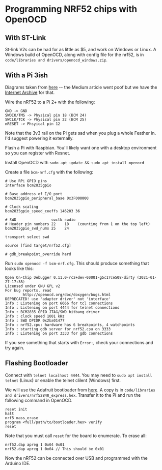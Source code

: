 # Programming NRF52 chips with OpenOCD

## With ST-Link

St-link V2s can be had for as little as $5, and work on Windows or Linux. A Windows build of OpenOCD, along with config file for the nrf52, is in `code/libraries and drivers/openocd_windows.zip`.

## With a Pi 3ish

Diagrams taken from [here](https://iosoft.blog/2019/01/28/raspberry-pi-openocd/) -- the Medium article went poof but we have the [Internet Archive](https://web.archive.org/web/20191204234928/https://medium.com/@ly.lee/coding-nrf52-with-rust-and-apache-mynewt-on-visual-studio-code-9521bcba6004) for that.

Wire the nRF52 to a Pi 2+ with the following:

```
GND -> GND
SWDIO/TMS -> Physical pin 18 (BCM 24)
SWCLK/TCK -> Physical pin 22 (BCM 25)
nRESET -> Phsyical pin 12
```

Note that the 3v3 rail on the Pi gets sad when you plug a whole Feather in. I'd suggest powering it externally.

Flash a Pi with Raspbian. You'll likely want one with a desktop environment so you can register with Resnet.

Install OpenOCD with `sudo apt update && sudo apt install openocd`

Create a file `bcm-nrf.cfg` with the following:

```
# Use RPi GPIO pins
interface bcm2835gpio

# Base address of I/O port
bcm2835gpio_peripheral_base 0x3F000000

# Clock scaling
bcm2835gpio_speed_coeffs 146203 36

# SWD                swclk swdio
# Header pin numbers 22    18    (counting from 1 on the top left)
bcm2835gpio_swd_nums 25    24

transport select swd

source [find target/nrf52.cfg]

# gdb_breakpoint_override hard
```

Run `sudo openocd -f bcm-nrf.cfg`. This should produce something that looks like this:

```
Open On-Chip Debugger 0.11.0-rc2+dev-00001-g5c17ce508-dirty (2021-01-27-17:38)
Licensed under GNU GPL v2
For bug reports, read
        http://openocd.org/doc/doxygen/bugs.html
DEPRECATED! use 'adapter driver' not 'interface'
Info : Listening on port 6666 for tcl connections
Info : Listening on port 4444 for telnet connections
Info : BCM2835 GPIO JTAG/SWD bitbang driver
Info : clock speed 1001 kHz
Info : SWD DPIDR 0x2ba01477
Info : nrf52.cpu: hardware has 6 breakpoints, 4 watchpoints
Info : starting gdb server for nrf52.cpu on 3333
Info : Listening on port 3333 for gdb connections
```

If you see something that starts with `Error:`, check your connections and try again.

## Flashing Bootloader

Connect with `telnet localhost 4444`. You may need to `sudo apt install telnet` (Linux) or enable the telnet clilent (Windows) first.

We will use the Adafruit bootloader from [here](https://github.com/adafruit/Adafruit_nRF52_Arduino/tree/master/bootloader). A copy is in `code/libraries and drivers/nrf52840_express.hex`. Transfer it to the Pi and run the following command in OpenOCD.

```
reset init
halt
nrf5 mass_erase
program <full/path/to/bootloader.hex> verify
reset
```

Note that you must call `reset` for the board to enumerate. To erase all:

```
nrf52.dap apreg 1 0x04 0x01
nrf52.dap apreg 1 0x04 // This should be 0x01
```

Now the nRF52 can be connected over USB and programmed with the Arduino IDE.

<!-- pi@raspberrypi3:~ $ sudo openocd -f interface/raspberrypi2-native.cfg -c "transport select swd" -f target/nrf52.cfg -d2 -c init -c "reset init" -c halt -c "nrf5 mass_erase" -c "program espruino.hex verify" -c reset -c exit -->
